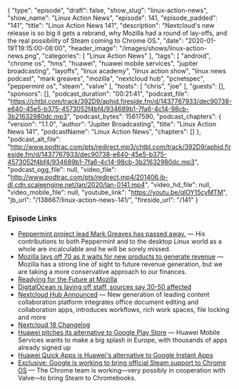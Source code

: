{
  "type": "episode",
  "draft": false,
  "show_slug": "linux-action-news",
  "show_name": "Linux Action News",
  "episode": 141,
  "episode_padded": "141",
  "title": "Linux Action News 141",
  "description": "Nextcloud's new release is so big it gets a rebrand, why Mozilla had a round of lay-offs, and the real possibility of Steam coming to Chrome OS.",
  "date": "2020-01-19T19:15:00-08:00",
  "header_image": "/images/shows/linux-action-news.png",
  "categories": [
    "Linux Action News"
  ],
  "tags": [
    "android",
    "chrome os",
    "hms",
    "huawei",
    "huawei mobile services",
    "jupiter broadcasting",
    "layoffs",
    "linux academy",
    "linux action show",
    "linux news podcast",
    "mark greaves",
    "mozilla",
    "nextcloud hub",
    "pcnetspec",
    "peppermint os",
    "steam",
    "valve"
  ],
  "hosts": [
    "chris",
    "joe"
  ],
  "guests": [],
  "sponsors": [],
  "podcast_duration": "00:21:41",
  "podcast_file": "https://chtbl.com/track/392D9/aphid.fireside.fm/d/1437767933/dec90738-e640-45e5-b375-4573052f4bf4/934689b1-7fa6-4c14-98cb-3b21632980dc.mp3",
  "podcast_bytes": 15617590,
  "podcast_chapters": {
    "version": "1.1.0",
    "author": "Jupiter Broadcasting",
    "title": "Linux Action News 141",
    "podcastName": "Linux Action News",
    "chapters": []
  },
  "podcast_alt_file": "http://www.podtrac.com/pts/redirect.mp3/chtbl.com/track/392D9/aphid.fireside.fm/d/1437767933/dec90738-e640-45e5-b375-4573052f4bf4/934689b1-7fa6-4c14-98cb-3b21632980dc.mp3",
  "podcast_ogg_file": null,
  "video_file": "http://www.podtrac.com/pts/redirect.mp4/201406.jb-dl.cdn.scaleengine.net/lan/2020/lan-0141.mp4",
  "video_hd_file": null,
  "video_mobile_file": null,
  "youtube_link": "https://youtu.be/qIOY15cyMTM",
  "jb_url": "/138667/linux-action-news-141/",
  "fireside_url": "/141"
}


### Episode Links

  * [ Peppermint project lead Mark Greaves has passed away.](https://forum.peppermintos.com/index.php/topic,9283.msg93570.html " Peppermint project lead Mark Greaves has passed away.") — His contributions to both Peppermint and to the desktop Linux world as a whole are incalculable and he will be sorely missed.
  * [Mozilla lays off 70 as it waits for new products to generate revenue](https://techcrunch.com/2020/01/15/mozilla-lays-off-70-as-it-waits-for-subscription-products-to-generate-revenue/ "Mozilla lays off 70 as it waits for new products to generate revenue") — Mozilla has a strong line of sight to future revenue generation, but we are taking a more conservative approach to our finances.
  * [Readying for the Future at Mozilla](https://blog.mozilla.org/blog/2020/01/15/readying-for-the-future-at-mozilla/ "Readying for the Future at Mozilla")
  * [DigitalOcean is laying off staff, sources say 30-50 affected](https://techcrunch.com/2020/01/17/digitalocean-layoffs/ "DigitalOcean is laying off staff, sources say 30-50 affected")
  * [Nextcloud Hub Announced](https://nextcloud.com/blog/the-new-standard-in-on-premises-team-collaboration-nextcloud-hub/ "Nextcloud Hub Announced") — New generation of leading content collaboration platform integrates office document editing and collaboration apps, introduces workflows, rich work spaces, file locking and more
  * [Nextcloud 18 Changelog](https://nextcloud.com/changelog/#latest18 "Nextcloud 18 Changelog")
  * [Huawei pitches its alternative to Google Play Store](https://www.techradar.com/news/huawei-pitches-its-alternative-to-google-play-store "Huawei pitches its alternative to Google Play Store") — Huawei Mobile Services wants to make a big splash in Europe, with thousands of apps already signed up
  * [Huawei Quick Apps is Huawei's alternative to Google Instant Apps](https://www.xda-developers.com/huawei-quick-apps-alternative-google-instant-apps/ "Huawei Quick Apps is Huawei's alternative to Google Instant Apps")
  * [Exclusive: Google is working to bring official Steam support to Chrome OS](https://www.androidpolice.com/2020/01/17/exclusive-google-is-working-to-bring-steam-to-chrome-os/ "Exclusive: Google is working to bring official Steam support to Chrome OS") — The Chrome team is working—very possibly in cooperation with Valve—to bring Steam to Chromebooks.


